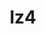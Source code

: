 ---
title: "lz4"
layout: cache
categories: [package, develop]
meta: {"versions": ["1.9.4"], "compilers": ["gcc@=10.3.0", "gcc@=11.1.0", "gcc@=11.4.0", "gcc@=7.3.1", "gcc@=7.5.0", "gcc@=9.4.0", "oneapi@=2024.0.0"], "oss": ["amzn2", "sle_hpc15", "ubuntu18.04", "ubuntu20.04", "ubuntu22.04"], "platforms": ["linux"], "targets": ["aarch64", "neoverse_n1", "neoverse_v1", "neoverse_v2", "ppc64le", "x86_64_v3", "x86_64_v4"], "stacks": ["aws-isc", "aws-isc-aarch64", "build_systems", "data-vis-sdk", "e4s", "e4s-aarch64", "e4s-cray-sles", "e4s-neoverse-v2", "e4s-neoverse_v1", "e4s-oneapi", "e4s-power", "e4s-rocm-external", "radiuss", "root", "tutorial"], "num_specs": 13, "num_specs_by_stack": {"root": 13, "aws-isc-aarch64": 2, "aws-isc": 1, "e4s-cray-sles": 1, "radiuss": 1, "build_systems": 1, "e4s-neoverse_v1": 1, "e4s-power": 1, "data-vis-sdk": 1, "e4s-rocm-external": 1, "e4s": 1, "e4s-aarch64": 1, "e4s-neoverse-v2": 1, "tutorial": 1, "e4s-oneapi": 1}}
spec_details: [{"hash": "7h7oi6tbc4adkifugy3kvt5tnriy3kuv", "compiler": "gcc@=7.3.1", "versions": ["1.9.4"], "os": "amzn2", "platform": "linux", "target": "aarch64", "variants": ["build_system=makefile", "libs=shared,static", "+pic"], "stacks": ["root", "aws-isc-aarch64"], "size": "-", "tarball": "https://binaries.spack.io/develop/build_cache/linux-amzn2-aarch64/gcc-7.3.1/lz4-1.9.4/linux-amzn2-aarch64-gcc-7.3.1-lz4-1.9.4-7h7oi6tbc4adkifugy3kvt5tnriy3kuv.spack"}, {"hash": "f5iekw7o6edeyiosjd5qmabgtd3fms2c", "compiler": "gcc@=7.3.1", "versions": ["1.9.4"], "os": "amzn2", "platform": "linux", "target": "neoverse_n1", "variants": ["build_system=makefile", "libs=shared,static", "+pic"], "stacks": ["root", "aws-isc-aarch64"], "size": "-", "tarball": "https://binaries.spack.io/develop/build_cache/linux-amzn2-neoverse_n1/gcc-7.3.1/lz4-1.9.4/linux-amzn2-neoverse_n1-gcc-7.3.1-lz4-1.9.4-f5iekw7o6edeyiosjd5qmabgtd3fms2c.spack"}, {"hash": "apsgxq27oe7cnyhizcylsykudw4i6ki7", "compiler": "gcc@=7.3.1", "versions": ["1.9.4"], "os": "amzn2", "platform": "linux", "target": "x86_64_v3", "variants": ["build_system=makefile", "libs=shared,static", "+pic"], "stacks": ["aws-isc", "root"], "size": "-", "tarball": "https://binaries.spack.io/develop/build_cache/linux-amzn2-x86_64_v3/gcc-7.3.1/lz4-1.9.4/linux-amzn2-x86_64_v3-gcc-7.3.1-lz4-1.9.4-apsgxq27oe7cnyhizcylsykudw4i6ki7.spack"}, {"hash": "2bv5vaqavy74a3qv2g22w7hnejm7xfvd", "compiler": "gcc@=10.3.0", "versions": ["1.9.4"], "os": "sle_hpc15", "platform": "linux", "target": "x86_64_v4", "variants": ["build_system=makefile", "libs=shared,static", "+pic"], "stacks": ["e4s-cray-sles", "root"], "size": "-", "tarball": "https://binaries.spack.io/develop/build_cache/linux-sle_hpc15-x86_64_v4/gcc-10.3.0/lz4-1.9.4/linux-sle_hpc15-x86_64_v4-gcc-10.3.0-lz4-1.9.4-2bv5vaqavy74a3qv2g22w7hnejm7xfvd.spack"}, {"hash": "jthyu63ywaieg6eta53ec6py7bxi7bdr", "compiler": "gcc@=7.5.0", "versions": ["1.9.4"], "os": "ubuntu18.04", "platform": "linux", "target": "x86_64_v3", "variants": ["build_system=makefile", "libs=shared,static", "+pic"], "stacks": ["radiuss", "build_systems", "root"], "size": "-", "tarball": "https://binaries.spack.io/develop/build_cache/linux-ubuntu18.04-x86_64_v3/gcc-7.5.0/lz4-1.9.4/linux-ubuntu18.04-x86_64_v3-gcc-7.5.0-lz4-1.9.4-jthyu63ywaieg6eta53ec6py7bxi7bdr.spack"}, {"hash": "mwrp64qrkfmhg6vctfj633uhlvup5i27", "compiler": "gcc@=11.4.0", "versions": ["1.9.4"], "os": "ubuntu20.04", "platform": "linux", "target": "neoverse_v1", "variants": ["build_system=makefile", "libs=shared,static", "+pic"], "stacks": ["e4s-neoverse_v1", "root"], "size": "-", "tarball": "https://binaries.spack.io/develop/build_cache/linux-ubuntu20.04-neoverse_v1/gcc-11.4.0/lz4-1.9.4/linux-ubuntu20.04-neoverse_v1-gcc-11.4.0-lz4-1.9.4-mwrp64qrkfmhg6vctfj633uhlvup5i27.spack"}, {"hash": "7zfbqa6kjaucqplminal43n6he5ugxas", "compiler": "gcc@=9.4.0", "versions": ["1.9.4"], "os": "ubuntu20.04", "platform": "linux", "target": "ppc64le", "variants": ["build_system=makefile", "libs=shared,static", "+pic"], "stacks": ["e4s-power", "root"], "size": "-", "tarball": "https://binaries.spack.io/develop/build_cache/linux-ubuntu20.04-ppc64le/gcc-9.4.0/lz4-1.9.4/linux-ubuntu20.04-ppc64le-gcc-9.4.0-lz4-1.9.4-7zfbqa6kjaucqplminal43n6he5ugxas.spack"}, {"hash": "lg2zr2szqmkaevnfj4v7bhjj6inofqrl", "compiler": "gcc@=11.1.0", "versions": ["1.9.4"], "os": "ubuntu20.04", "platform": "linux", "target": "x86_64_v3", "variants": ["build_system=makefile", "libs=shared,static", "+pic"], "stacks": ["root", "data-vis-sdk"], "size": "-", "tarball": "https://binaries.spack.io/develop/build_cache/linux-ubuntu20.04-x86_64_v3/gcc-11.1.0/lz4-1.9.4/linux-ubuntu20.04-x86_64_v3-gcc-11.1.0-lz4-1.9.4-lg2zr2szqmkaevnfj4v7bhjj6inofqrl.spack"}, {"hash": "kaxih2yeedkujh7njmxdvvc67k7cabpd", "compiler": "gcc@=11.4.0", "versions": ["1.9.4"], "os": "ubuntu20.04", "platform": "linux", "target": "x86_64_v3", "variants": ["build_system=makefile", "libs=shared,static", "+pic"], "stacks": ["e4s-rocm-external", "e4s", "root"], "size": "-", "tarball": "https://binaries.spack.io/develop/build_cache/linux-ubuntu20.04-x86_64_v3/gcc-11.4.0/lz4-1.9.4/linux-ubuntu20.04-x86_64_v3-gcc-11.4.0-lz4-1.9.4-kaxih2yeedkujh7njmxdvvc67k7cabpd.spack"}, {"hash": "kotwvsuv6uwtl6bex6ljmt2hppjvgzco", "compiler": "gcc@=11.4.0", "versions": ["1.9.4"], "os": "ubuntu22.04", "platform": "linux", "target": "aarch64", "variants": ["build_system=makefile", "libs=shared,static", "+pic"], "stacks": ["e4s-aarch64", "root"], "size": "-", "tarball": "https://binaries.spack.io/develop/build_cache/linux-ubuntu22.04-aarch64/gcc-11.4.0/lz4-1.9.4/linux-ubuntu22.04-aarch64-gcc-11.4.0-lz4-1.9.4-kotwvsuv6uwtl6bex6ljmt2hppjvgzco.spack"}, {"hash": "vhnvex5iyeylgsrvlkpvvp27kiomdwdo", "compiler": "gcc@=11.4.0", "versions": ["1.9.4"], "os": "ubuntu22.04", "platform": "linux", "target": "neoverse_v2", "variants": ["build_system=makefile", "libs=shared,static", "+pic"], "stacks": ["e4s-neoverse-v2", "root"], "size": "-", "tarball": "https://binaries.spack.io/develop/build_cache/linux-ubuntu22.04-neoverse_v2/gcc-11.4.0/lz4-1.9.4/linux-ubuntu22.04-neoverse_v2-gcc-11.4.0-lz4-1.9.4-vhnvex5iyeylgsrvlkpvvp27kiomdwdo.spack"}, {"hash": "z3j5nu2jp3twuopk5un2s75dhsamsefu", "compiler": "gcc@=11.4.0", "versions": ["1.9.4"], "os": "ubuntu22.04", "platform": "linux", "target": "x86_64_v3", "variants": ["build_system=makefile", "libs=shared,static", "+pic"], "stacks": ["tutorial", "root"], "size": "-", "tarball": "https://binaries.spack.io/develop/build_cache/linux-ubuntu22.04-x86_64_v3/gcc-11.4.0/lz4-1.9.4/linux-ubuntu22.04-x86_64_v3-gcc-11.4.0-lz4-1.9.4-z3j5nu2jp3twuopk5un2s75dhsamsefu.spack"}, {"hash": "lq3o7u4e3cogbnkiwbrvzimy64yid3x7", "compiler": "oneapi@=2024.0.0", "versions": ["1.9.4"], "os": "ubuntu22.04", "platform": "linux", "target": "x86_64_v3", "variants": ["build_system=makefile", "libs=shared,static", "+pic"], "stacks": ["e4s-oneapi", "root"], "size": "-", "tarball": "https://binaries.spack.io/develop/build_cache/linux-ubuntu22.04-x86_64_v3/oneapi-2024.0.0/lz4-1.9.4/linux-ubuntu22.04-x86_64_v3-oneapi-2024.0.0-lz4-1.9.4-lq3o7u4e3cogbnkiwbrvzimy64yid3x7.spack"}]
---